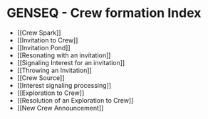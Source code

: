 # GENSEQ - Crew formation Index

- [[Crew Spark]]
- [[Invitation to Crew]]
- [[Invitation Pond]]
- [[Resonating with an invitation]]
- [[Signaling Interest for an invitation]]
- [[Throwing an Invitation]]
- [[Crew Source]]
- [[Interest signaling processing]]
- [[Exploration to Crew]]
- [[Resolution of an Exploration to Crew]]
- [[New Crew Announcement]]